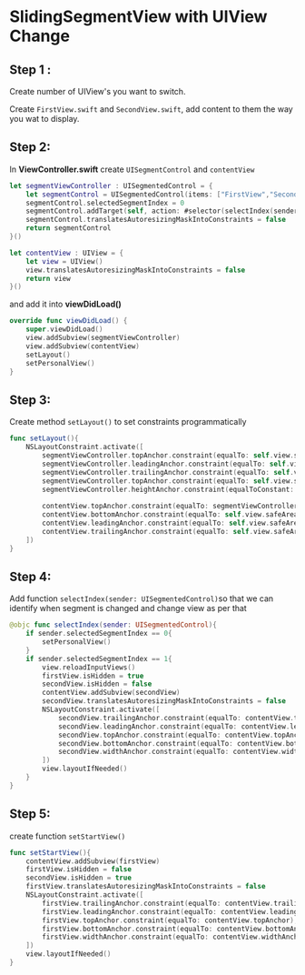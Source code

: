 # SlidingSegmentView with UIView Change

## Step 1 :
Create number of UIView's you want to switch.

Create `FirstView.swift` and `SecondView.swift`, add content to them the way you wat to display.

## Step 2: 

In **ViewController.swift** create `UISegmentControl` and `contentView`

```swift
let segmentViewController : UISegmentedControl = {
    let segmentControl = UISegmentedControl(items: ["FirstView","SecondView"])
    segmentControl.selectedSegmentIndex = 0
    segmentControl.addTarget(self, action: #selector(selectIndex(sender:)), for: .valueChanged)
    segmentControl.translatesAutoresizingMaskIntoConstraints = false
    return segmentControl
}()

let contentView : UIView = {
    let view = UIView()
    view.translatesAutoresizingMaskIntoConstraints = false
    return view
}()
```
and add it into **viewDidLoad()**
```swift
override func viewDidLoad() {
    super.viewDidLoad()
    view.addSubview(segmentViewController)
    view.addSubview(contentView)
    setLayout()
    setPersonalView()
}
```

## Step 3:

Create method `setLayout()` to set constraints programmatically

```swift
func setLayout(){
    NSLayoutConstraint.activate([
        segmentViewController.topAnchor.constraint(equalTo: self.view.safeAreaLayoutGuide.topAnchor),
        segmentViewController.leadingAnchor.constraint(equalTo: self.view.safeAreaLayoutGuide.leadingAnchor, constant: 20),
        segmentViewController.trailingAnchor.constraint(equalTo: self.view.safeAreaLayoutGuide.trailingAnchor, constant: -20),
        segmentViewController.topAnchor.constraint(equalTo: self.view.safeAreaLayoutGuide.topAnchor),
        segmentViewController.heightAnchor.constraint(equalToConstant: 30),
        
        contentView.topAnchor.constraint(equalTo: segmentViewController.bottomAnchor, constant: 20),
        contentView.bottomAnchor.constraint(equalTo: self.view.safeAreaLayoutGuide.bottomAnchor),
        contentView.leadingAnchor.constraint(equalTo: self.view.safeAreaLayoutGuide.leadingAnchor),
        contentView.trailingAnchor.constraint(equalTo: self.view.safeAreaLayoutGuide.trailingAnchor)
    ])
}
```

## Step 4:

Add function `selectIndex(sender: UISegmentedControl)`so that we can identify when segment is changed and change view as per that

```swift
@objc func selectIndex(sender: UISegmentedControl){
    if sender.selectedSegmentIndex == 0{
        setPersonalView()
    }
    if sender.selectedSegmentIndex == 1{
        view.reloadInputViews()
        firstView.isHidden = true
        secondView.isHidden = false
        contentView.addSubview(secondView)
        secondView.translatesAutoresizingMaskIntoConstraints = false
        NSLayoutConstraint.activate([
            secondView.trailingAnchor.constraint(equalTo: contentView.trailingAnchor),
            secondView.leadingAnchor.constraint(equalTo: contentView.leadingAnchor),
            secondView.topAnchor.constraint(equalTo: contentView.topAnchor),
            secondView.bottomAnchor.constraint(equalTo: contentView.bottomAnchor),
            secondView.widthAnchor.constraint(equalTo: contentView.widthAnchor)
        ])
        view.layoutIfNeeded()
    }
}
```

## Step 5:

create function `setStartView()`

```swift
func setStartView(){
    contentView.addSubview(firstView)
    firstView.isHidden = false
    secondView.isHidden = true
    firstView.translatesAutoresizingMaskIntoConstraints = false
    NSLayoutConstraint.activate([
        firstView.trailingAnchor.constraint(equalTo: contentView.trailingAnchor),
        firstView.leadingAnchor.constraint(equalTo: contentView.leadingAnchor),
        firstView.topAnchor.constraint(equalTo: contentView.topAnchor),
        firstView.bottomAnchor.constraint(equalTo: contentView.bottomAnchor),
        firstView.widthAnchor.constraint(equalTo: contentView.widthAnchor)
    ])
    view.layoutIfNeeded()
}
```
